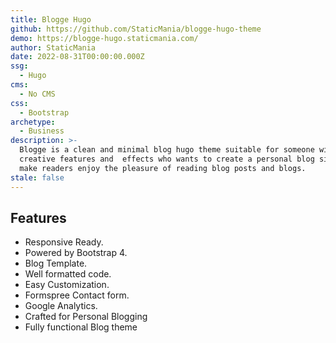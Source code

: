 ```yaml
---
title: Blogge Hugo
github: https://github.com/StaticMania/blogge-hugo-theme
demo: https://blogge-hugo.staticmania.com/
author: StaticMania
date: 2022-08-31T00:00:00.000Z
ssg:
  - Hugo
cms:
  - No CMS
css:
  - Bootstrap
archetype:
  - Business
description: >-
  Blogge is a clean and minimal blog hugo theme suitable for someone with easy
  creative features and  effects who wants to create a personal blog site to
  make readers enjoy the pleasure of reading blog posts and blogs.
stale: false
---
```


## Features

* Responsive Ready.
* Powered by Bootstrap 4.
* Blog Template.
* Well formatted code.
* Easy Customization.
* Formspree Contact form.
* Google Analytics.
* Crafted for Personal Blogging
* Fully functional Blog theme
